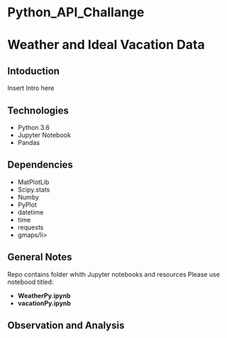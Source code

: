 # Python_API_Challange

<h1>Weather and Ideal Vacation Data</h1>

<h2>Intoduction</h2>

Insert Intro here

<h2>Technologies</h2>

<ul><li>Python 3.6</li>
<li>Jupyter Notebook</li>
<li>Pandas</li></ul>

<h2>Dependencies</h2>
<ul><li>MatPlotLib</li>
<li>Scipy.stats</li>
<li>Numby</li>
<li>PyPlot</li>
<li>datetime</li>
<li>time</li>
<li>requests</li>
<li>gmaps/li></ul>

<h2>General Notes</h2>

Repo contains folder whith Jupyter notebooks and resources
Please use notebood titled:
 
<ul><li><b>WeatherPy.ipynb</b></li>
  <li><b>vacationPy.ipynb</b></li></ul>
  
<h2>Observation and Analysis</h2>

